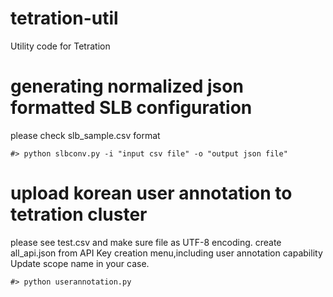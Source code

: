 # tetration-util
Utility code for Tetration 


# generating normalized json formatted SLB configuration 
please check slb_sample.csv format 
```
#> python slbconv.py -i "input csv file" -o "output json file" 
```

# upload korean user annotation to tetration cluster 
please see test.csv and make sure file as UTF-8 encoding. 
create all_api.json from API Key creation menu,including user annotation capability
Update scope name in your case. 
```
#> python userannotation.py 
```
